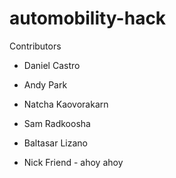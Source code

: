 # automobility-hack

Contributors

- Daniel Castro

- Andy Park

- Natcha Kaovorakarn

- Sam Radkoosha

- Baltasar Lizano

- Nick Friend - ahoy ahoy